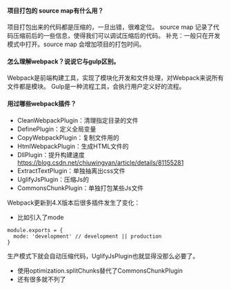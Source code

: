 #### 项目打包的 source map有什么用？
项目打包出来的代码都是压缩的，一旦出错，很难定位。
source map 记录了代码压缩前后的一些信息，使得我们可以调试压缩后的代码。
补充：一般只在开发模式中打开。source map 会增加项目的打包时间。

#### 怎么理解webpack？说说它与gulp区别。
Webpack是前端构建工具，实现了模块化开发和文件处理，对Webpack来说所有文件都是模块。
Gulp是一种流程工具，会执行用户定义好的流程。

#### 用过哪些webpack插件？
- CleanWebpackPlugin：清理指定目录的文件
- DefinePlugin：定义全局变量
- CopyWebpackPlugin：复制文件用的
- HtmlWebpackPlugin：生成HTML文件的
- DllPlugin：提升构建速度 https://blog.csdn.net/chiuwingyan/article/details/81155281
- ExtractTextPlugin：单独抽离出css文件
- UglifyJsPlugin：压缩Js的
- CommonsChunkPlugin：单独打包某些Js文件

Webpack更新到4.X版本后很多插件发生了变化：
- 比如引入了mode
```
module.exports = {
  mode: 'development' // development || production
}
```
生产模式下就会自动压缩代码，UglifyJsPlugin也就显得没那么必要了。

- 使用optimization.splitChunks替代了CommonsChunkPlugin
- 还有很多就不列了
